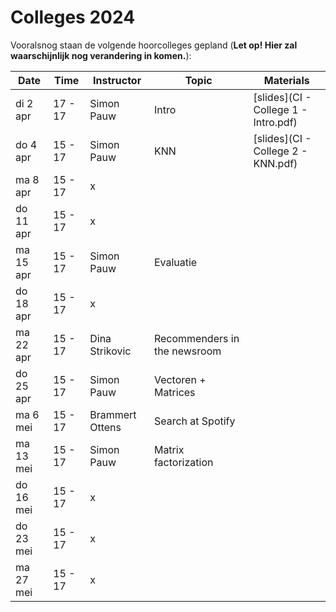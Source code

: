 # Colleges 2024

Vooralsnog staan de volgende hoorcolleges gepland (**Let op! Hier zal waarschijnlijk nog verandering in komen.**):

| Date      | Time         | Instructor      | Topic                               | Materials |
|-----------|--------------|-----------------|-------------------------------------|------|
| di 2  apr | 17 - 17 | Simon Pauw      | Intro                               | [slides](CI - College 1 - Intro.pdf)      |
| do 4  apr | 15 - 17 | Simon Pauw      | KNN                                 | [slides](CI - College 2 - KNN.pdf)      |
| ma 8  apr | 15 - 17 | x               |                                     |      |
| do 11 apr | 15 - 17 | x               |                                     |      |
| ma 15 apr | 15 - 17 | Simon Pauw      | Evaluatie                           |      |
| do 18 apr | 15 - 17 | x               |                                     |      |
| ma 22 apr | 15 - 17 | Dina Strikovic  | Recommenders in the newsroom        |      |
| do 25 apr | 15 - 17 | Simon Pauw      | Vectoren + Matrices                 |      |
| ma 6  mei | 15 - 17 | Brammert Ottens | Search at Spotify                   |      |
| ma 13 mei | 15 - 17 | Simon Pauw      | Matrix factorization                |      |
| do 16 mei | 15 - 17 | x               |                                     |      |
| do 23 mei | 15 - 17 | x               |                                     |      |
| ma 27 mei | 15 - 17 | x               |                                     |      |
